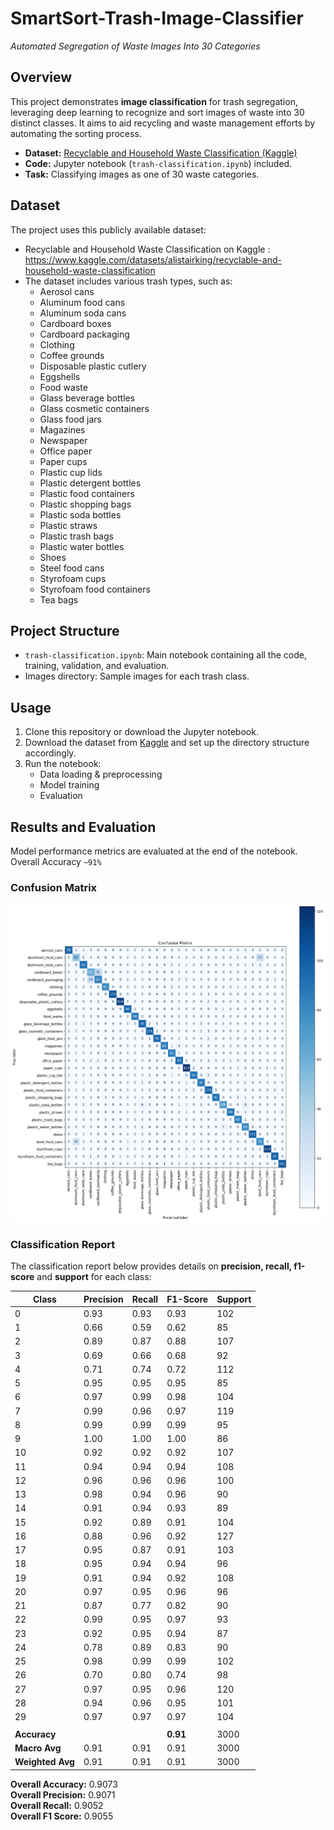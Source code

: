 # SmartSort-Trash-Image-Classifier

_Automated Segregation of Waste Images Into 30 Categories_

## Overview

This project demonstrates **image classification** for trash segregation, leveraging deep learning to recognize and sort images of waste into 30 distinct classes. It aims to aid recycling and waste management efforts by automating the sorting process.

- **Dataset:** [Recyclable and Household Waste Classification (Kaggle)][1]
- **Code:** Jupyter notebook (`trash-classification.ipynb`) included.
- **Task:** Classifying images as one of 30 waste categories.

## Dataset

The project uses this publicly available dataset:
- Recyclable and Household Waste Classification on Kaggle : https://www.kaggle.com/datasets/alistairking/recyclable-and-household-waste-classification
- The dataset includes various trash types, such as:
   - Aerosol cans
   - Aluminum food cans
   - Aluminum soda cans
   - Cardboard boxes
   - Cardboard packaging
   - Clothing
   - Coffee grounds
   - Disposable plastic cutlery
   - Eggshells
   - Food waste
   - Glass beverage bottles
   - Glass cosmetic containers
   - Glass food jars
   - Magazines
   - Newspaper
   - Office paper
   - Paper cups
   - Plastic cup lids
   - Plastic detergent bottles
   - Plastic food containers
   - Plastic shopping bags
   - Plastic soda bottles
   - Plastic straws
   - Plastic trash bags
   - Plastic water bottles
   - Shoes
   - Steel food cans
   - Styrofoam cups
   - Styrofoam food containers
   - Tea bags

## Project Structure

- `trash-classification.ipynb`: Main notebook containing all the code, training, validation, and evaluation.
- Images directory: Sample images for each trash class.

## Usage

1. Clone this repository or download the Jupyter notebook.
2. Download the dataset from [Kaggle][1] and set up the directory structure accordingly.
3. Run the notebook:
   - Data loading & preprocessing
   - Model training
   - Evaluation

## Results and Evaluation

Model performance metrics are evaluated at the end of the notebook.
Overall Accuracy `~91%`

### Confusion Matrix

![Confusion Matrix](confusion_matrix.png)

### Classification Report

The classification report below provides details on **precision, recall, f1-score** and **support** for each class:

| Class | Precision | Recall | F1-Score | Support |
|-------|-----------|--------|----------|---------|
| 0     | 0.93      | 0.93   | 0.93     | 102     |
| 1     | 0.66      | 0.59   | 0.62     | 85      |
| 2     | 0.89      | 0.87   | 0.88     | 107     |
| 3     | 0.69      | 0.66   | 0.68     | 92      |
| 4     | 0.71      | 0.74   | 0.72     | 112     |
| 5     | 0.95      | 0.95   | 0.95     | 85      |
| 6     | 0.97      | 0.99   | 0.98     | 104     |
| 7     | 0.99      | 0.96   | 0.97     | 119     |
| 8     | 0.99      | 0.99   | 0.99     | 95      |
| 9     | 1.00      | 1.00   | 1.00     | 86      |
| 10    | 0.92      | 0.92   | 0.92     | 107     |
| 11    | 0.94      | 0.94   | 0.94     | 108     |
| 12    | 0.96      | 0.96   | 0.96     | 100     |
| 13    | 0.98      | 0.94   | 0.96     | 90      |
| 14    | 0.91      | 0.94   | 0.93     | 89      |
| 15    | 0.92      | 0.89   | 0.91     | 104     |
| 16    | 0.88      | 0.96   | 0.92     | 127     |
| 17    | 0.95      | 0.87   | 0.91     | 103     |
| 18    | 0.95      | 0.94   | 0.94     | 96      |
| 19    | 0.91      | 0.94   | 0.92     | 108     |
| 20    | 0.97      | 0.95   | 0.96     | 96      |
| 21    | 0.87      | 0.77   | 0.82     | 90      |
| 22    | 0.99      | 0.95   | 0.97     | 93      |
| 23    | 0.92      | 0.95   | 0.94     | 87      |
| 24    | 0.78      | 0.89   | 0.83     | 90      |
| 25    | 0.98      | 0.99   | 0.99     | 102     |
| 26    | 0.70      | 0.80   | 0.74     | 98      |
| 27    | 0.97      | 0.95   | 0.96     | 120     |
| 28    | 0.94      | 0.96   | 0.95     | 101     |
| 29    | 0.97      | 0.97   | 0.97     | 104     |
|       |           |        |          |         |
| **Accuracy**    |           |        | **0.91** | 3000    |
| **Macro Avg**   | 0.91      | 0.91   | 0.91     | 3000    |
| **Weighted Avg**| 0.91      | 0.91   | 0.91     | 3000    |


**Overall Accuracy:** 0.9073  
**Overall Precision:** 0.9071  
**Overall Recall:** 0.9052  
**Overall F1 Score:** 0.9055  

[1]: https://www.kaggle.com/datasets/alistairking/recyclable-and-household-waste-classification

